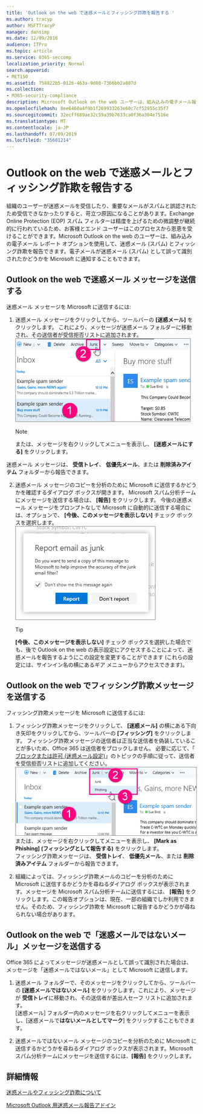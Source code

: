 ```yaml
---
title: 'Outlook on the web で迷惑メールとフィッシング詐欺を報告する '
ms.author: tracyp
author: MSFTTracyP
manager: dansimp
ms.date: 12/09/2016
audience: ITPro
ms.topic: article
ms.service: O365-seccomp
localization_priority: Normal
search.appverid:
- MET150
ms.assetid: 758822b5-0126-463a-9d08-7366bb2a807d
ms.collection:
- M365-security-compliance
description: Microsoft Outlook on the web ユーザーは、組み込みの電子メール報告オプションを使用して、迷惑メール (スパム) とフィッシング詐欺を報告することができます。 また、電子メールが誤って迷惑メール (スパム) として識別されたかどうかを Microsoft に知らせることもできます。
ms.openlocfilehash: 8ee6460a4f9b1f269933263e60c7cf52955c35f7
ms.sourcegitcommit: 32ecff689ae32c59a39b7633ca0f36a304e7516e
ms.translationtype: MT
ms.contentlocale: ja-JP
ms.lasthandoff: 07/09/2019
ms.locfileid: "35601214"
---
```

# <a name="report-junk-email-and-phishing-scams-in-outlook-on-the-web"></a>Outlook on the web で迷惑メールとフィッシング詐欺を報告する 

組織のユーザーが迷惑メールを受信したり、重要なメールがスパムと誤認されたため受信できなかったりすると、苛立つ原因になることがあります。Exchange Online Protection (EOP) スパム フィルターは精度を上げるための微調整が継続的に行われているため、お客様とエンド ユーザーはこのプロセスから恩恵を受けることができます。Microsoft Outlook on the web のユーザーは、組み込みの電子メール レポート オプションを使用して、迷惑メール (スパム) とフィッシング詐欺を報告できます。電子メールが迷惑メール (スパム) として誤って識別されたかどうかを Microsoft に通知することもできます。
  
## <a name="submit-junk-messages-in-outlook-on-the-web"></a>Outlook on the web で迷惑メール メッセージを送信する

迷惑メール メッセージを Microsoft に送信するには:
  
1. 迷惑メール メッセージをクリックしてから、ツールバーの **[迷惑メール]** をクリックします。 これにより、メッセージが迷惑メール フォルダーに移動され、その送信者が受信拒否リストに追加されます。 
    ![電子メールが Web 上の Outlook からの迷惑メールであることを示しています](media/a10ae792-aab6-4374-a041-6c3f732eb2e3.png)
  
    > [!NOTE]
    > または、メッセージを右クリックしてメニューを表示し、 **[迷惑メールにする]** をクリックします。 
  
迷惑メール メッセージは、 **受信トレイ**、 **低優先メール**、または **削除済みアイテム** フォルダーから報告できます。 
  
2. 迷惑メール メッセージのコピーを分析のために Microsoft に送信するかどうかを確認するダイアログ ボックスが開きます。 Microsoft スパム分析チームにメッセージを送信する場合は、 **[報告]** をクリックします。 今後の迷惑メール メッセージをプロンプトなしで Microsoft に自動的に送信する場合には、オプションで、 **[今後、このメッセージを表示しない]** チェック ボックスを選択します。 
    ![Web 上の Outlook から Microsoft に迷惑メールについて報告します](media/e8d3a9f9-6eb6-4309-ba6d-643dffdb6a33.png)
  
    > [!TIP]
    > **[今後、このメッセージを表示しない]** チェック ボックスを選択した場合でも、後で Outlook on the web の表示設定にアクセスすることによって、迷惑メールを報告するようにこの設定を変更することができます (これらの設定には、サインイン名の横にあるギア メニューからアクセスできます)。 
  
## <a name="submit-phishing-scam-messages-in-outlook-on-the-web"></a>Outlook on the web でフィッシング詐欺メッセージを送信する

フィッシング詐欺メッセージを Microsoft に送信するには:
  
1. フィッシング詐欺メッセージをクリックして、 **[迷惑メール]** の横にある下向き矢印をクリックしてから、ツールバーの **[フィッシング]** をクリックします。 フィッシング詐欺メッセージの送信者は正当な送信者を偽装していることが多いため、Office 365 は送信者をブロックしません。 必要に応じて、「 [ブロックまたは許可 (迷惑メール設定)](https://go.microsoft.com/fwlink/?LinkId=627572)」のトピックの手順に従って、送信者を受信拒否リストに追加してください。 
    ![電子メールが Web 上の Outlook 内のフィッシング詐欺メールであることを示しています](media/959bb577-341c-41ee-a159-e46600b2cf8a.png)<br/>または、メッセージを右クリックしてメニューを表示し、 **[Mark as Phishing] (フィッシングとして報告する)** をクリックします。<br/>フィッシング詐欺メッセージは、 **受信トレイ**、 **低優先メール**、または **削除済みアイテム** フォルダーから報告できます。 
  
2. 組織によっては、フィッシング詐欺メールのコピーを分析のために Microsoft に送信するかどうかを尋ねるダイアログ ボックスが表示されます。メッセージを Microsoft スパム分析チームに送信するには、 **[報告]** をクリックします。この報告オプションは、現在、一部の組織でしか利用できません。そのため、フィッシング詐欺を Microsoft に報告するかどうかが尋ねられない場合があります。 
    
## <a name="submit-not-junk-messages-in-outlook-on-the-web"></a>Outlook on the web で「迷惑メールではないメール」メッセージを送信する

Office 365 によってメッセージが迷惑メールとして誤って識別された場合は、メッセージを「迷惑メールではないメール」として Microsoft に送信します。
  
1. 迷惑メール フォルダーで、そのメッセージをクリックしてから、ツールバーの **[迷惑メールではないメール]** をクリックします。これにより、メッセージが **受信トレイ**に移動され、その送信者が差出人セーフ リストに追加されます。<br/>[迷惑メール] フォルダー内のメッセージを右クリックしてメニューを表示し、[迷惑メールで**はないメールとしてマーク**] をクリックすることもできます。 
  
2. 迷惑メールではないメール メッセージのコピーを分析のために Microsoft に送信するかどうかを尋ねるダイアログ ボックスが表示されます。Microsoft スパム分析チームにメッセージを送信するには、**[報告]** をクリックします。 
    
## <a name="for-more-information"></a>詳細情報

[迷惑メールやフィッシング詐欺について](https://go.microsoft.com/fwlink/p/?LinkId=270068)

[Microsoft Outlook 用迷惑メール報告アドイン](https://docs.microsoft.com/en-us/office365/securitycompliance/junk-email-reporting-add-in-for-microsoft-outlook)
  
  

